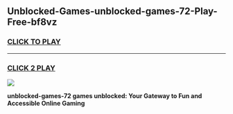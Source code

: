
## Unblocked-Games-unblocked-games-72-Play-Free-bf8vz
<h3>
<a href="https://premium76.site?title=unblocked-games-72&ref=19M">CLICK TO PLAY</a></h3>
<hr>

<h3>
<a href="https://premium76.site?title=unblocked-games-72&ref=19M">CLICK 2 PLAY</a>
  
</h3>

<a href="https://premium76.site?title=unblocked-games-72&ref=19M"><img src="https://clearcache.store/games.png"></a>


**unblocked-games-72 games unblocked: Your Gateway to Fun and Accessible Online Gaming**
